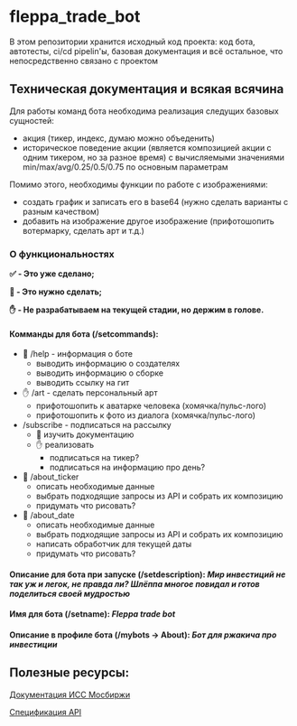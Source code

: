 # fleppa_trade_bot

В этом репозитории хранится исходный код проекта: код бота, автотесты, ci/cd pipelin'ы, базовая документация и всё остальное, что непосредственно связано с проектом

## Техническая документация и всякая всячина

Для работы команд бота необходима реализация следущих базовых сущностей:
* акция (тикер, индекс, думаю можно объеденить)
* историческое поведение акции (является композицией акции с одним тикером, но за разное время) с вычисляемыми значениями min/max/avg/0.25/0.5/0.75 по основным параметрам

Помимо этого, необходимы функции по работе с изображениями:
* создать график и записать его в base64 (нужно сделать варианты с разным качеством)
* добавить на изображение другое изображение (прифотошопить вотермарку, сделать арт и т.д.)


### О функциональностях
__:white_check_mark: - Это уже сделано;__ 

__:white_square_button: - Это нужно сделать;__

__:hand: - Не разрабатываем на текущей стадии, но держим в голове.__

#### Комманды для бота (/setcommands):

* :white_square_button: /help - информация о боте
  * выводить информацию о создателях
  * выводить информацию о сборке
  * выводить ссылку на гит
* :hand: /art - сделать персональный арт
  * прифотошопить к аватарке человека (хомячка/пульс-лого)
  * прифотошопить к фото из диалога (хомячка/пульс-лого)
* /subscribe - подписаться на рассылку
  * :white_square_button: изучить документацию
  * :hand: реализовать
    * подписаться на тикер?
    * подписаться на информацию про день?
* :white_square_button: /about_ticker
  * описать необходимые данные
  * выбрать подходящие запросы из API и собрать их композицию
  * придумать что рисовать?
* :white_square_button: /about_date
  * описать необходимые данные
  * выбрать подходящие запросы из API и собрать их композицию
  * написать обработчик для текущей даты
  * придумать что рисовать?


#### Описание для бота при запуске (/setdescription): ***Мир инвестиций не так уж и легок, не правда ли? Шлёппа многое повидал и готов поделиться своей мудростью***
#### Имя для бота (/setname): ***Fleppa trade bot***
#### Описание в профиле бота (/mybots -> About): ***Бот для ржакича про инвестиции***

## Полезные ресурсы:
<a href=https://www.moex.com/a2193>Документация ИСС Мосбиржи</a> 

<a href=http://iss.moex.com/iss/reference/>Спецификация API</a>
